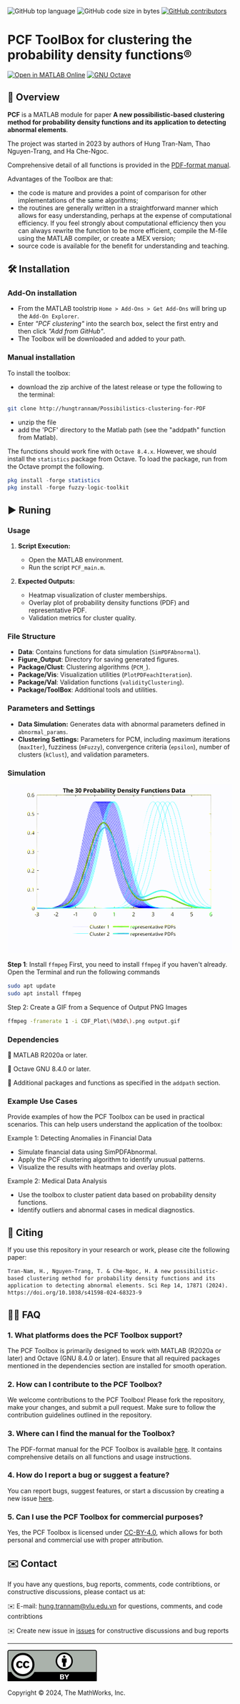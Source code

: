 ![GitHub top language](https://img.shields.io/github/languages/top/hungtrannam/Possibilistic-clustering-for-PDF)
![GitHub code size in bytes](https://img.shields.io/github/languages/code-size/hungtrannam/Possibilistic-clustering-for-PDF)
[![GitHub contributors](https://img.shields.io/github/contributors/hungtrannam/Possibilistic-clustering-for-PDF)](https://github.com/hungtrannam/Possibilistic-clustering-for-PDF/graphs/contributors)

# PCF ToolBox for clustering the probability density functions&reg;


[![Open in MATLAB Online](https://www.mathworks.com/images/responsive/global/open-in-matlab-online.svg)](https://matlab.mathworks.com/open/github/v1?repo=UniprJRC/FSDA&project=FSDA.prj)
[![GNU Octave](https://img.shields.io/badge/Powered_by-GNU_Octave-blue.svg)](https://www.gnu.org/software/octave/)


## 🌟 Overview

**PCF** is a MATLAB module for paper **A new possibilistic-based clustering method for probability density functions and its application to detecting abnormal elements**.

The project was started in 2023 by authors of Hung Tran-Nam, Thao Nguyen-Trang, and Ha Che-Ngoc.

Comprehensive detail of all functions is provided in the [PDF-format manual](https://github.com/hungtrannam/Possibilistic-clustering-for-PDF/blob/main/PCF-manual.pdf).


Advantages of the Toolbox are that:

* the code is mature and provides a point of comparison for other implementations of the same algorithms;
* the routines are generally written in a straightforward manner which allows for easy understanding, perhaps at the expense of computational efficiency. If you feel strongly about computational efficiency then you can always rewrite the function to be more efficient, compile the M-file using the MATLAB compiler, or create a MEX version;
* source code is available for the benefit for understanding and teaching.



## 🛠️ Installation

### Add-On installation
* From the MATLAB toolstrip ```Home > Add-Ons > Get Add-Ons``` will bring up the ```Add-On Explorer```.
* Enter *"PCF clustering"* into the search box, select the first entry and then click *"Add from GitHub"*.
* The Toolbox will be downloaded and added to your path.

### Manual installation

To install the toolbox:
* download the zip archive of the latest release or type the following to the terminal:

```sh
git clone http://hungtrannam/Possibilistics-clustering-for-PDF
```

* unzip the file
* add the 'PCF' directory to the Matlab path (see the "addpath" function from Matlab).


The functions should work fine with `Octave 8.4.x`. However, we should install the ```statistics``` package from Octave. To load the package, run from the Octave prompt the following.

```Octave
pkg install -forge statistics
pkg install -forge fuzzy-logic-toolkit
```

## ▶️ Runing

### Usage

1. **Script Execution:**
   - Open the MATLAB environment.
   - Run the script `PCF_main.m`.

2. **Expected Outputs:**
   - Heatmap visualization of cluster memberships.
   - Overlay plot of probability density functions (PDF) and representative PDF.
   - Validation metrics for cluster quality.

### File Structure

- **Data**: Contains functions for data simulation (`SimPDFAbnormal`).
- **Figure_Output**: Directory for saving generated figures.
- **Package/Clust**: Clustering algorithms (`PCM_`).
- **Package/Vis**: Visualization utilities (`PlotPDFeachIteration`).
- **Package/Val**: Validation functions (`validityClustering`).
- **Package/ToolBox**: Additional tools and utilities.

### Parameters and Settings

- **Data Simulation:** Generates data with abnormal parameters defined in `abnormal_params`.
- **Clustering Settings:** Parameters for PCM, including maximum iterations (`maxIter`), fuzziness (`mFuzzy`), convergence criteria (`epsilon`), number of clusters (`kClust`), and validation parameters.

### Simulation

![Description of the GIF](images/output.gif)

**Step 1**: Install `ffmpeg`
First, you need to install `ffmpeg` if you haven't already. Open the Terminal and run the following commands
```sh
sudo apt update
sudo apt install ffmpeg
```
Step 2: Create a GIF from a Sequence of Output PNG Images

```sh
ffmpeg -framerate 1 -i CDF_Plot\(%03d\).png output.gif
```

### Dependencies

🤖 MATLAB R2020a or later.

🤖 Octave GNU 8.4.0 or later.

🤖 Additional packages and functions as specified in the `addpath` section.

### Example Use Cases

Provide examples of how the PCF Toolbox can be used in practical scenarios. This can help users understand the application of the toolbox:

Example 1: Detecting Anomalies in Financial Data

* Simulate financial data using SimPDFAbnormal.
* Apply the PCF clustering algorithm to identify unusual patterns.
* Visualize the results with heatmaps and overlay plots.

Example 2: Medical Data Analysis

* Use the toolbox to cluster patient data based on probability density functions.
* Identify outliers and abnormal cases in medical diagnostics.

## 📖 Citing
If you use this repository in your research or work, please cite the following paper:
```
Tran-Nam, H., Nguyen-Trang, T. & Che-Ngoc, H. A new possibilistic-based clustering method for probability density functions and its application to detecting abnormal elements. Sci Rep 14, 17871 (2024). https://doi.org/10.1038/s41598-024-68323-9
```



## 🙋‍♂️ FAQ

### 1. What platforms does the PCF Toolbox support?

The PCF Toolbox is primarily designed to work with MATLAB (R2020a or later) and Octave (GNU 8.4.0 or later). Ensure that all required packages mentioned in the dependencies section are installed for smooth operation.

### 2. How can I contribute to the PCF Toolbox?

We welcome contributions to the PCF Toolbox! Please fork the repository, make your changes, and submit a pull request. Make sure to follow the contribution guidelines outlined in the repository.

### 3. Where can I find the manual for the Toolbox?

The PDF-format manual for the PCF Toolbox is available [here](https://github.com/hungtrannam/Possibilistics-clustering-for-PDF/blob/main/PCF-manual.pdf). It contains comprehensive details on all functions and usage instructions.

### 4. How do I report a bug or suggest a feature?

You can report bugs, suggest features, or start a discussion by creating a new issue [here]([link_to_issues](https://github.com/hungtrannam/Probabilistics-clustering-for-PDF/issues)).

### 5. Can I use the PCF Toolbox for commercial purposes?

Yes, the PCF Toolbox is licensed under [CC-BY-4.0](https://creativecommons.org/licenses/by/4.0/), which allows for both personal and commercial use with proper attribution.





## ✉️ Contact

If you have any questions, bug reports, comments, code contribtions, or constructive discussions, please contact us at:

✉️ E-mail: hung.trannam@vlu.edu.vn for questions, comments, and code contribtions

✉️ Create new issue in [issues](https://github.com/hungtrannam/Possibilistic-clustering-for-PDF/issues) for constructive discussions and bug reports





-----------

[![CC-BY-4.0](https://github.com/hungtrannam/Possibilistic-clustering-for-PDF/blob/main/images/cc-by-40.png)](https://creativecommons.org/licenses/by/4.0/)

Copyright &copy; 2024, The MathWorks, Inc.



